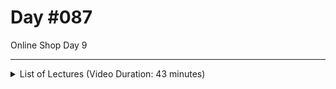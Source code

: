 # Day #087
Online Shop Day  9

---

<details>
    <summary>List of Lectures (Video Duration: 43 minutes)</summary>
    <ul>
        <li>Adding a "File Upload" Preview</li>
        <li>Making Products Deletable</li>
        <li>Using Ajax / Frontend JS Requests & Updating The DOM</li>
    </ul>
</details>